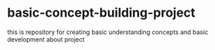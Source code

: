 # basic-concept-building-project
this is repository for creating basic understanding concepts and basic development about project
